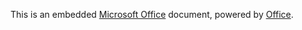 This is an embedded [Microsoft Office](https://office.com) document, powered by [Office](https://office.com/webapps).
